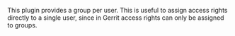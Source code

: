 This plugin provides a group per user. This is useful to assign access
rights directly to a single user, since in Gerrit access rights can
only be assigned to groups.
